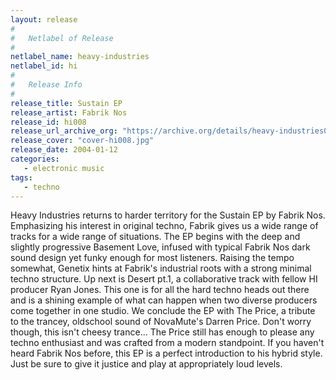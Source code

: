 ```yaml
---
layout: release
#
#   Netlabel of Release
#
netlabel_name: heavy-industries
netlabel_id: hi
#
#   Release Info
#
release_title: Sustain EP
release_artist: Fabrik Nos
release_id: hi008
release_url_archive_org: "https://archive.org/details/heavy-industries008"
release_cover: "cover-hi008.jpg"
release_date: 2004-01-12
categories:
   - electronic music
tags:
   - techno
---
```

Heavy Industries returns to harder territory for the Sustain EP by Fabrik Nos. Emphasizing his interest in original techno, Fabrik gives us a wide range of tracks for a wide range of situations. The EP begins with the deep and slightly progressive Basement Love, infused with typical Fabrik Nos dark sound design yet funky enough for most listeners. Raising the tempo somewhat, Genetix hints at Fabrik's industrial roots with a strong minimal techno structure. Up next is Desert pt.1, a collaborative track with fellow HI producer Ryan Jones. This one is for all the hard techno heads out there and is a shining example of what can happen when two diverse producers come together in one studio. We conclude the EP with The Price, a tribute to the trancey, oldschool sound of NovaMute's Darren Price. Don't worry though, this isn't cheesy trance... The Price still has enough to please any techno enthusiast and was crafted from a modern standpoint. If you haven't heard Fabrik Nos before, this EP is a perfect introduction to his hybrid style. Just be sure to give it justice and play at appropriately loud levels.
